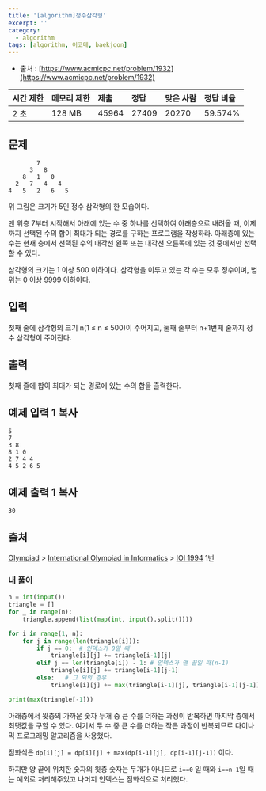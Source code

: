 ```yaml
---
title: '[algorithm]정수삼각형'
excerpt: ''
category:
  - algorithm
tags: [algorithm, 이코테, baekjoon]
---
```


- 출처 : [https://www.acmicpc.net/problem/1932](https://www.acmicpc.net/problem/1932)

| 시간 제한 | 메모리 제한 | 제출  | 정답  | 맞은 사람 | 정답 비율 |
| :-------- | :---------- | :---- | :---- | :-------- | :-------- |
| 2 초      | 128 MB      | 45964 | 27409 | 20270     | 59.574%   |

## 문제

```
        7
      3   8
    8   1   0
  2   7   4   4
4   5   2   6   5
```

위 그림은 크기가 5인 정수 삼각형의 한 모습이다.

맨 위층 7부터 시작해서 아래에 있는 수 중 하나를 선택하여 아래층으로 내려올 때, 이제까지 선택된 수의 합이 최대가 되는 경로를 구하는 프로그램을 작성하라. 아래층에 있는 수는 현재 층에서 선택된 수의 대각선 왼쪽 또는 대각선 오른쪽에 있는 것 중에서만 선택할 수 있다.

삼각형의 크기는 1 이상 500 이하이다. 삼각형을 이루고 있는 각 수는 모두 정수이며, 범위는 0 이상 9999 이하이다.

## 입력

첫째 줄에 삼각형의 크기 n(1 ≤ n ≤ 500)이 주어지고, 둘째 줄부터 n+1번째 줄까지 정수 삼각형이 주어진다.

## 출력

첫째 줄에 합이 최대가 되는 경로에 있는 수의 합을 출력한다.

## 예제 입력 1 복사

```
5
7
3 8
8 1 0
2 7 4 4
4 5 2 6 5
```

## 예제 출력 1 복사

```
30
```

## 출처

[Olympiad](https://www.acmicpc.net/category/2) > [International Olympiad in Informatics](https://www.acmicpc.net/category/99) > [IOI 1994](https://www.acmicpc.net/category/detail/541) 1번

### 내 풀이

```python
n = int(input())
triangle = []
for _ in range(n):
    triangle.append(list(map(int, input().split())))

for i in range(1, n):
    for j in range(len(triangle[i])):
        if j == 0:	# 인덱스가 0일 때
            triangle[i][j] += triangle[i-1][j]
        elif j == len(triangle[i]) - 1:	# 인덱스가 맨 끝일 때(n-1)
            triangle[i][j] += triangle[i-1][j-1]
        else:	# 그 외의 경우
            triangle[i][j] += max(triangle[i-1][j], triangle[i-1][j-1])

print(max(triangle[-1]))
```

아래층에서 윗층의 가까운 숫자 두개 중 큰 수를 더하는 과정이 반복하면 마지막 층에서 최댓값을 구할 수 있다. 여기서 두 수 중 큰 수를 더하는 작은 과정이 반복되므로 다이나믹 프로그래밍 알고리즘을 사용했다.

점화식은 `dp[i][j] = dp[i][j] + max(dp[i-1][j], dp[i-1][j-1])` 이다.

하지만 양 끝에 위치한 숫자의 윗층 숫자는 두개가 아니므로 `i==0` 일 때와 `i==n-1`일 때는 예외로 처리해주었고 나머지 인덱스는 점화식으로 처리했다.
